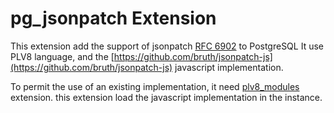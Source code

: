 # pg_jsonpatch Extension

This extension add the support of jsonpatch
[RFC 6902](https://tools.ietf.org/html/rfc6902) to PostgreSQL It use
PLV8 language, and the
[https://github.com/bruth/jsonpatch-js](https://github.com/bruth/jsonpatch-js)
javascript implementation.

To permit the use of an existing implementation, it need [plv8_modules](https://github.com/slardiere/plv8_modules) 
extension. this extension load the javascript implementation in the
instance.

